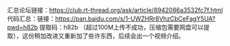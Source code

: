 汇总论坛链接：https://club.rt-thread.org/ask/article/8942086a3532fc7f.html
代码汇总：链接：https://pan.baidu.com/s/1-UWZHRr8VhzCbCeFagY5UA?pwd=h82b 
提取码：h82b
（超过100M上传不成功，压缩包需要网盘可以提取），这份稍加改进又重新加了些许东西，后续会出一个视频介绍。
